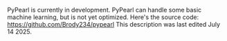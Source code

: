 PyPearl is currently in development. PyPearl can handle some basic machine learning, but is not yet optimized.
Here's the source code: https://github.com/Brody234/pypearl
This description was last edited July 14 2025.